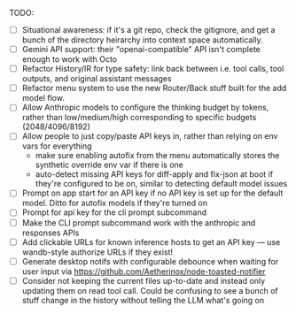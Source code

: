 TODO:

- [ ] Situational awareness: if it's a git repo, check the gitignore, and get a
  bunch of the directory heirarchy into context space automatically.
- [ ] Gemini API support: their "openai-compatible" API isn't complete enough
  to work with Octo
- [ ] Refactor History/IR for type safety: link back between i.e. tool calls,
  tool outputs, and original assistant messages
- [ ] Refactor menu system to use the new Router/Back stuff built for the add
  model flow.
- [ ] Allow Anthropic models to configure the thinking budget by tokens, rather
  than low/medium/high corresponding to specific budgets (2048/4096/8192)
- [ ] Allow people to just copy/paste API keys in, rather than relying on env
  vars for everything
  * make sure enabling autofix from the menu automatically stores the synthetic
    override env var if there is one
  * auto-detect missing API keys for diff-apply and fix-json at boot if they're
    configured to be on, similar to detecting default model issues
- [ ] Prompt on app start for an API key if no API key is set up for the
  default model. Ditto for autofix models if they're turned on
- [ ] Prompt for api key for the cli prompt subcommand
- [ ] Make the CLI prompt subcommand work with the anthropic and responses APIs
- [ ] Add clickable URLs for known inference hosts to get an API key — use
  wandb-style authorize URLs if they exist!
- [ ] Generate desktop notifs with configurable debounce when waiting for user
  input via https://github.com/Aetherinox/node-toasted-notifier
- [ ] Consider not keeping the current files up-to-date and instead only
  updating them on read tool call. Could be confusing to see a bunch of stuff
  change in the history without telling the LLM what's going on
